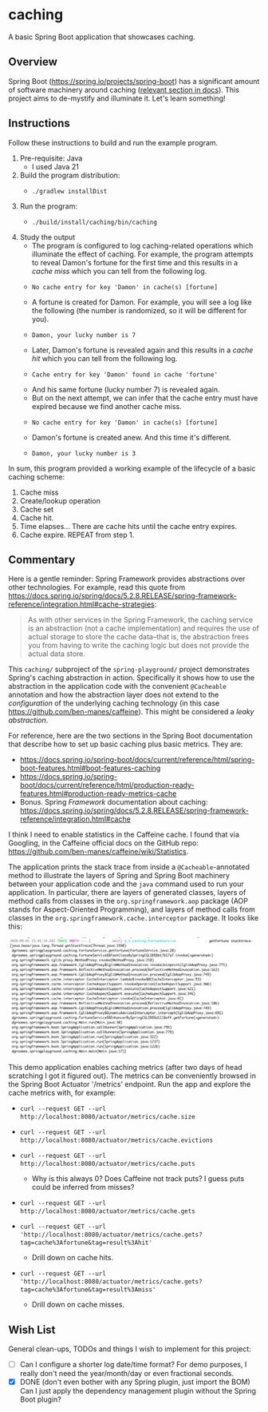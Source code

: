 # caching

A basic Spring Boot application that showcases caching.


## Overview

Spring Boot (<https://spring.io/projects/spring-boot>) has a significant amount of software machinery around
caching ([relevant section in docs](https://docs.spring.io/spring-boot/docs/current/reference/html/spring-boot-features.html#boot-features-caching)).
This project aims to de-mystify and illuminate it. Let's learn something!


## Instructions

Follow these instructions to build and run the example program.

1. Pre-requisite: Java
    * I used Java 21
2. Build the program distribution:
    * ```shell
      ./gradlew installDist
      ```
3. Run the program:
    * ```shell
      ./build/install/caching/bin/caching
      ```
4. Study the output
    * The program is configured to log caching-related operations which illuminate the effect of caching. For example,
      the program attempts to reveal Damon's fortune for the first time and this results in a *cache miss* which you can
      tell from the following log.
    * ```text
      No cache entry for key 'Damon' in cache(s) [fortune]
      ```
    * A fortune is created for Damon. For example, you will see a log like the following (the number is randomized, so 
      it will be different for you).
    * ```text
      Damon, your lucky number is 7
      ```
    * Later, Damon's fortune is revealed again and this results in a *cache hit* which you can tell from the following
      log.
    * ```text
      Cache entry for key 'Damon' found in cache 'fortune'
      ```
    * And his same fortune (lucky number 7) is revealed again.
    * But on the next attempt, we can infer that the cache entry must have expired because we find another cache miss.
    * ```text
      No cache entry for key 'Damon' in cache(s) [fortune]
      ```
    * Damon's fortune is created anew. And this time it's different.
    * ```text
      Damon, your lucky number is 3
      ``` 

In sum, this program provided a working example of the lifecycle of a basic caching scheme:

1. Cache miss
2. Create/lookup operation
3. Cache set
4. Cache hit.
5. Time elapses... There are cache hits until the cache entry expires. 
6. Cache expire. REPEAT from step 1.  


## Commentary

Here is a gentle reminder: Spring Framework provides abstractions over other technologies. For example, read this quote
from <https://docs.spring.io/spring/docs/5.2.8.RELEASE/spring-framework-reference/integration.html#cache-strategies>:

> As with other services in the Spring Framework, the caching service is an abstraction (not a cache implementation) and requires the use of actual storage to store the cache data–that is, the abstraction frees you from having to write the caching logic but does not provide the actual data store.

This `caching/` subproject of the `spring-playground/` project demonstrates Spring's caching abstraction in action.
Specifically it shows how to use the abstraction in the application code with the convenient `@Cacheable` annotation and
how the abstraction layer does not extend to the *configuration* of the underlying caching technology (in this case
<https://github.com/ben-manes/caffeine>). This might be considered a *leaky abstraction*.

For reference, here are the two sections in the Spring Boot documentation that describe how to set up basic caching plus
basic metrics. They are:

* <https://docs.spring.io/spring-boot/docs/current/reference/html/spring-boot-features.html#boot-features-caching>
* <https://docs.spring.io/spring-boot/docs/current/reference/html/production-ready-features.html#production-ready-metrics-cache>
* Bonus. Spring *Framework* documentation about
  caching: <https://docs.spring.io/spring/docs/5.2.8.RELEASE/spring-framework-reference/integration.html#cache>

I think I need to enable statistics in the Caffeine cache. I found that via Googling, in the Caffeine official docs on
the GitHub repo: <https://github.com/ben-manes/caffeine/wiki/Statistics>.

The application prints the stack trace from inside a `@Cacheable`-annotated method to illustrate the layers of Spring
and Spring Boot machinery between your application code and the `java` command used to run your application. In
particular, there are layers of generated classes, layers of method calls from classes in the `org.springframework.aop`
package (AOP stands for Aspect-Oriented Programming), and layers of method calls from classes in
the `org.springframework.cache.interceptor`
package. It looks like this:

<img alt="stack trace" src="screenshots/stack-trace.png" width="1000"/>

This demo application enables caching metrics (after two days of head scratching I got it figured out). The metrics can
be conveniently browsed in the Spring Boot Actuator '/metrics' endpoint. Run the app and explore the cache metrics with,
for example:

* ```shell
  curl --request GET --url http://localhost:8080/actuator/metrics/cache.size
  ```
* ```shell
  curl --request GET --url http://localhost:8080/actuator/metrics/cache.evictions
  ```
* ```shell
  curl --request GET --url http://localhost:8080/actuator/metrics/cache.puts
  ```
  * Why is this always 0? Does Caffeine not track puts? I guess puts could be inferred from misses?
* ```shell
  curl --request GET --url http://localhost:8080/actuator/metrics/cache.gets
  ```
* ```shell
  curl --request GET --url 'http://localhost:8080/actuator/metrics/cache.gets?tag=cache%3Afortune&tag=result%3Ahit'
  ```
  * Drill down on cache hits.
* ```shell
  curl --request GET --url 'http://localhost:8080/actuator/metrics/cache.gets?tag=cache%3Afortune&tag=result%3Amiss'
  ```
  * Drill down on cache misses. 


## Wish List

General clean-ups, TODOs and things I wish to implement for this project:

* [ ] Can I configure a shorter log date/time format? For demo purposes, I really don't need the year/month/day or
  even fractional seconds.
* [x] DONE (don't even bother with any Spring plugin, just import the BOM) Can I just apply the dependency management plugin without the Spring Boot plugin?

